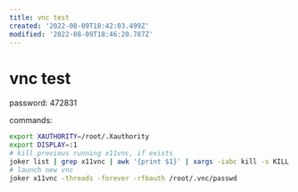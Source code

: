 ```yaml
---
title: vnc test
created: '2022-08-09T18:42:03.499Z'
modified: '2022-08-09T18:46:20.787Z'
---
```


# vnc test

password: 472831

commands:
```bash
export XAUTHORITY=/root/.Xauthority
export DISPLAY=:1
# kill previous running x11vnc, if exists
joker list | grep x11vnc | awk '{print $1}' | xargs -iabc kill -s KILL abc
# launch new vnc
joker x11vnc -threads -forever -rfbauth /root/.vnc/passwd
```

